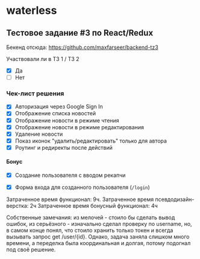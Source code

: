 # waterless

## Тестовое задание #3 по React/Redux

Бекенд отсюда: https://github.com/maxfarseer/backend-tz3

Участвовали ли в ТЗ 1 / ТЗ 2
- [x] Да
- [ ] Нет

### Чек-лист решения

- [x] Авторизация через Google Sign In
- [x] Отображение списка новостей
- [x] Отображение новости в режиме чтения
- [x] Отображение новости в режиме редактирования
- [x] Удаление новости
- [x] Показ иконок "удалить/редактировать" только для автора
- [x] Роутинг и редиректы после действий

#### Бонус

- [x] Создание пользователя с вводом рекапчи
- [x] Форма входа для созданного пользователя (`/login`)


Затраченное время функционал: 9ч.
Затраченное время псевдодизайн-верстка: 2ч
Затраченное время бонусный функционал: 4ч

Собственные замечания: из мелочей - стоило бы сделать вывод ошибок, из серьёзного - изначально сделал проверку по username, но, в самом конце понял, что стоило хранить только токен и всегда вызывать запрос get /user/{id}. Однако, задача заняла слишком много времени, а переделка была координальная и долгая, потому подогнал под своё решение.